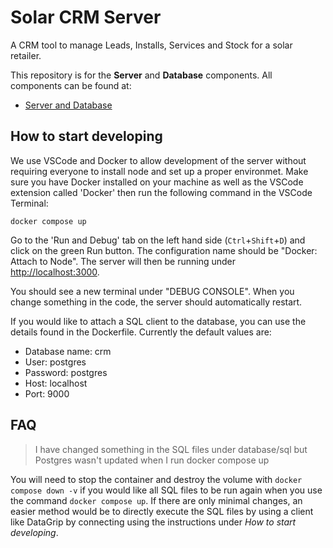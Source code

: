 # Solar CRM Server

A CRM tool to manage Leads, Installs, Services and Stock for a solar retailer.

This repository is for the **Server** and **Database** components. All components can be found at:

- [Server and Database](https://github.com/overthemil/solar-crm-server)

## How to start developing

We use VSCode and Docker to allow development of the server without requiring everyone to install node and set up a proper environmet.
Make sure you have Docker installed on your machine as well as the VSCode extension called 'Docker' then run the following command in the VSCode Terminal:

```
docker compose up
```

Go to the 'Run and Debug' tab on the left hand side (`Ctrl`+`Shift`+`D`) and click on the green Run button. The configuration name should be "Docker: Attach to Node". The server will then be running under [http://localhost:3000](http://localhost:3000).

You should see a new terminal under "DEBUG CONSOLE". When you change something in the code, the server should automatically restart.

If you would like to attach a SQL client to the database, you can use the details found in the Dockerfile. Currently the default values are:

- Database name: crm
- User: postgres
- Password: postgres
- Host: localhost
- Port: 9000

## FAQ

> I have changed something in the SQL files under database/sql but Postgres wasn't updated when I run docker compose up

You will need to stop the container and destroy the volume with `docker compose down -v` if you would like all SQL files to be run again when you use the command `docker compose up`. If there are only minimal changes, an easier method would be to directly execute the SQL files by using a client like DataGrip by connecting using the instructions under _How to start developing_.
